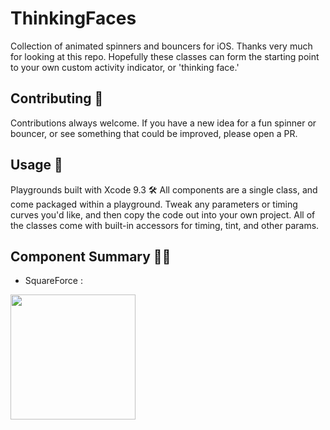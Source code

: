 # ThinkingFaces
Collection of animated spinners and bouncers for iOS. Thanks very much for looking at this repo. Hopefully these classes can form the starting point to your own custom activity indicator, or 'thinking face.'  

## Contributing 👏
Contributions always welcome. If you have a new idea for a fun spinner or bouncer, or see something that could be improved, please open a PR.

## Usage 🌟
Playgrounds built with Xcode 9.3 🛠
All components are a single class, and come packaged within a playground. Tweak any parameters or timing curves you'd like, and then copy the code out into your own project. All of the classes come with built-in accessors for timing, tint, and other params.

## Component Summary 🧙‍♂️

- SquareForce : 
<img src="https://raw.githubusercontent.com/zmcartor/thinkingfaces/master/gifs/square.gif" width="200">

